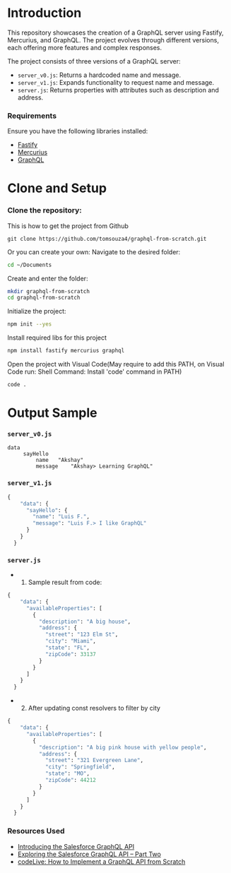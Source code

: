 # Introduction
This repository showcases the creation of a GraphQL server using Fastify, Mercurius, and GraphQL. The project evolves through different versions, each offering more features and complex responses.

The project consists of three versions of a GraphQL server:

- `server_v0.js`: Returns a hardcoded name and message.
- `server_v1.js`: Expands functionality to request name and message.
- `server.js`: Returns properties with attributes such as description and address.

### Requirements
Ensure you have the following libraries installed:
- [Fastify](https://www.fastify.io/)
- [Mercurius](https://mercurius.dev/)
- [GraphQL](https://graphql.org/)

# Clone and Setup
### Clone the repository:
This is how to get the project from Github
```
git clone https://github.com/tomsouza4/graphql-from-scratch.git
```

Or you can create your own:
Navigate to the desired folder:

```sh
cd ~/Documents
```

Create and enter the folder:

```sh 
mkdir graphql-from-scratch
cd graphql-from-scratch
```

Initialize the project:

```sh
npm init --yes
```

Install required libs for this project
```sh
npm install fastify mercurius graphql
```

Open the project with Visual Code(May require to add this PATH, on Visual Code run: Shell Command: Install 'code' command in PATH)
```sh
code .
```

# Output Sample
### `server_v0.js`

```
data	
     sayHello	
         name	"Akshay"
         message	"Akshay> Learning GraphQL"
```
### `server_v1.js`

```graphql
{
    "data": {
      "sayHello": {
        "name": "Luis F.",
        "message": "Luis F.> I like GraphQL"
      }
    }
  }
```

### `server.js`


- 1. Sample result from code:
```graphql
{
    "data": {
      "availableProperties": [
        {
          "description": "A big house",
          "address": {
            "street": "123 Elm St",
            "city": "Miami",
            "state": "FL",
            "zipCode": 33137
          }
        }
      ]
    }
  }
```

- 2. After updating const resolvers to filter by city 
```graphql
{
    "data": {
      "availableProperties": [
        {
          "description": "A big pink house with yellow people",
          "address": {
            "street": "321 Evergreen Lane",
            "city": "Springfield",
            "state": "MO",
            "zipCode": 44212
          }
        }
      ]
    }
  }
```

### Resources Used
- [Introducing the Salesforce GraphQL API](https://developer.salesforce.com/blogs/2022/03/introducing-the-salesforce-graphql-api)
- [Exploring the Salesforce GraphQL API – Part Two](https://developer.salesforce.com/blogs/2022/05/exploring-the-salesforce-graphql-api-part-two)
- [codeLive: How to Implement a GraphQL API from Scratch](https://www.youtube.com/watch?v=WXSnXAhKvag)